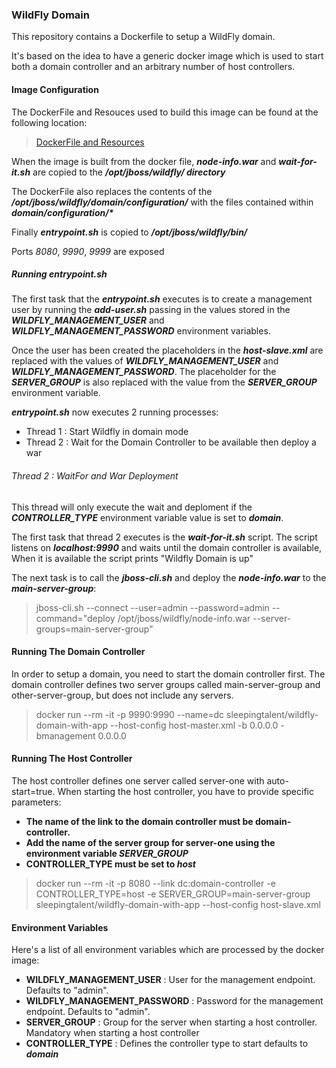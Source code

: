 ### WildFly Domain ###

This repository contains a Dockerfile to setup a WildFly domain. 

It's based on the idea to have a generic docker image which is used to start both a domain controller and an arbitrary number of host controllers.

#### Image Configuration ####
The DockerFile and Resouces used to build this image can be found at the following location:
> [DockerFile and Resources](https://github.com/SleepingTalent/wildfly-domain-docker)

When the image is built from the docker file, **_node-info.war_** and **_wait-for-it.sh_** are copied to the **_/opt/jboss/wildfly/ directory_**

The DockerFile also replaces the contents of the **_/opt/jboss/wildfly/domain/configuration/_** with the files contained within **_domain/configuration/*_**

Finally **_entrypoint.sh_** is copied to  **_/opt/jboss/wildfly/bin/_**

Ports _8080_,  _9990_,  _9999_ are exposed

##### Running entrypoint.sh #####
The first task that the **_entrypoint.sh_** executes is to create a management user by running the **_add-user.sh_** passing in the values stored in the ***WILDFLY_MANAGEMENT_USER*** and ***WILDFLY_MANAGEMENT_PASSWORD*** environment variables.  

Once the user has been created the placeholders in the ***host-slave.xml*** are replaced with the values of ***WILDFLY_MANAGEMENT_USER*** and ***WILDFLY_MANAGEMENT_PASSWORD***.  The placeholder for the ***SERVER_GROUP*** is also replaced with the value from the ***SERVER_GROUP*** environment variable.

***entrypoint.sh*** now executes 2 running processes:
* Thread 1 : Start Wildfly in domain mode
* Thread 2 : Wait for the Domain Controller to be available then deploy a war

###### Thread 2 : WaitFor and War Deployment ######

This thread will only execute the wait and deploment if the ***CONTROLLER_TYPE*** environment variable value is set to ***domain***.

The first task that thread 2 executes is the ***wait-for-it.sh*** script. The script listens on ***localhost:9990***  and waits until the domain controller is available, When it is available the script prints "Wildfly Domain is up"

The next task is to call the ***jboss-cli.sh*** and deploy the ***node-info.war*** to the ***main-server-group***: 

> jboss-cli.sh --connect --user=admin --password=admin --command="deploy /opt/jboss/wildfly/node-info.war --server-groups=main-server-group"

#### Running The Domain Controller ####
In order to setup a domain, you need to start the domain controller first. The domain controller defines two server groups called main-server-group and other-server-group, but does not include any servers.

> docker run --rm -it -p 9990:9990 --name=dc sleepingtalent/wildfly-domain-with-app --host-config host-master.xml -b 0.0.0.0 -bmanagement 0.0.0.0

#### Running The Host Controller ####

The host controller defines one server called server-one with auto-start=true. When starting the host controller, you have to provide specific parameters:

* **The name of the link to the domain controller must be domain-controller.**
* **Add the name of the server group for server-one using the environment variable _SERVER_GROUP_**
* **CONTROLLER_TYPE must be set to _host_**

> docker run --rm -it -p 8080 --link dc:domain-controller -e CONTROLLER_TYPE=host -e SERVER_GROUP=main-server-group sleepingtalent/wildfly-domain-with-app --host-config host-slave.xml

#### Environment Variables ####

Here's a list of all environment variables which are processed by the docker image:

* **WILDFLY_MANAGEMENT_USER** : User for the management endpoint. Defaults to "admin".
* **WILDFLY_MANAGEMENT_PASSWORD** : Password for the management endpoint. Defaults to "admin".
* **SERVER_GROUP** : Group for the server when starting a host controller. Mandatory when starting a host controller
* **CONTROLLER_TYPE** : Defines the controller type to start defaults to **_domain_**